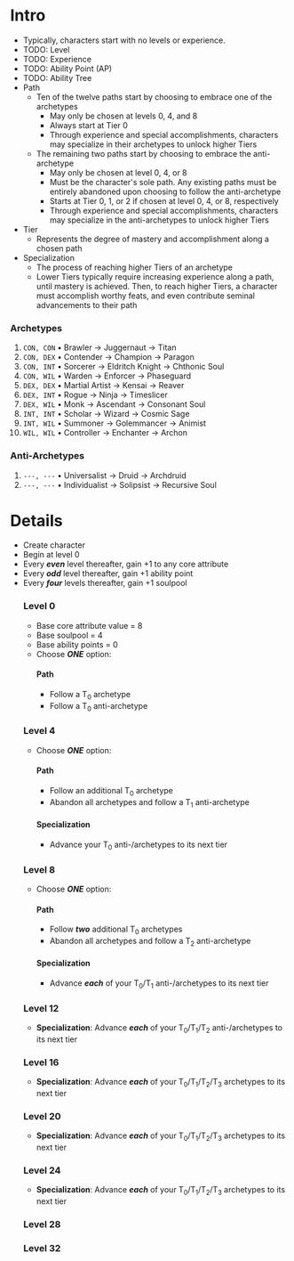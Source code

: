 # Intro
- Typically, characters start with no levels or experience.
- TODO: Level
- TODO: Experience
- TODO: Ability Point (AP)
- TODO: Ability Tree
- Path
  - Ten of the twelve paths start by choosing to embrace one of the archetypes
    - May only be chosen at levels 0, 4, and 8
    - Always start at Tier 0
    - Through experience and special accomplishments, characters may specialize in their archetypes to unlock higher Tiers
  - The remaining two paths start by choosing to embrace the anti-archetype
    - May only be chosen at level 0, 4, or 8
    - Must be the character's sole path. Any existing paths must be entirely abandoned upon choosing to follow the anti-archetype
    - Starts at Tier 0, 1, or 2 if chosen at level 0, 4, or 8, respectively
    - Through experience and special accomplishments, characters may specialize in the anti-archetypes to unlock higher Tiers
- Tier
    - Represents the degree of mastery and accomplishment along a chosen path
- Specialization
    - The process of reaching higher Tiers of an archetype
    - Lower Tiers typically require increasing experience along a path, until mastery is achieved. Then, to reach higher Tiers, a character must accomplish worthy feats, and even contribute seminal advancements to their path
  
### Archetypes
1. `CON, CON` &bull; Brawler &rarr; Juggernaut &rarr; Titan
2. `CON, DEX` &bull; Contender &rarr; Champion &rarr; Paragon
3. `CON, INT` &bull; Sorcerer &rarr; Eldritch Knight &rarr; Chthonic Soul
4. `CON, WIL` &bull; Warden &rarr; Enforcer &rarr; Phaseguard
5. `DEX, DEX` &bull; Martial Artist &rarr; Kensai &rarr; Reaver
6. `DEX, INT` &bull; Rogue &rarr; Ninja &rarr; Timeslicer
7. `DEX, WIL` &bull; Monk &rarr; Ascendant &rarr; Consonant Soul
8. `INT, INT` &bull; Scholar &rarr; Wizard &rarr; Cosmic Sage
9. `INT, WIL` &bull; Summoner &rarr; Golemmancer &rarr; Animist
10. `WIL, WIL` &bull; Controller &rarr; Enchanter &rarr; Archon
  
### Anti-Archetypes
1. `---, ---` &bull; Universalist &rarr; Druid &rarr; Archdruid 
2. `---, ---` &bull;  Individualist &rarr; Solipsist &rarr; Recursive Soul
  
# Details
- Create character
- Begin at level 0
- Every _**even**_ level thereafter, gain +1 to any core attribute
- Every _**odd**_ level thereafter, gain +1 ability point
- Every _**four**_ levels thereafter, gain +1 soulpool
  ### Level 0
  - Base core attribute value = 8
  - Base soulpool = 4
  - Base ability points = 0
  - Choose _**ONE**_ option:
    #### Path
      - Follow a T<sub>0</sub> archetype
      - Follow a T<sub>0</sub> anti-archetype
  ### Level 4
  - Choose _**ONE**_ option:
    #### Path
      - Follow an additional T<sub>0</sub> archetype
      - Abandon all archetypes and follow a T<sub>1</sub> anti-archetype
    #### Specialization
      - Advance your T<sub>0</sub> anti-/archetypes to its next tier
  ### Level 8
  - Choose _**ONE**_ option:
    #### Path
      - Follow _**two**_ additional T<sub>0</sub> archetypes
      - Abandon all archetypes and follow a T<sub>2</sub> anti-archetype
    #### Specialization
      - Advance _**each**_ of your T<sub>0</sub>/T<sub>1</sub> anti-/archetypes to its next tier
  ### Level 12
  - **Specialization**: Advance _**each**_ of your T<sub>0</sub>/T<sub>1</sub>/T<sub>2</sub> anti-/archetypes to its next tier
  ### Level 16
  - **Specialization**: Advance _**each**_ of your T<sub>0</sub>/T<sub>1</sub>/T<sub>2</sub>/T<sub>3</sub> archetypes to its next tier
  ### Level 20
  - **Specialization**: Advance _**each**_ of your T<sub>0</sub>/T<sub>1</sub>/T<sub>2</sub>/T<sub>3</sub> archetypes to its next tier
  ### Level 24
  - **Specialization**: Advance _**each**_ of your T<sub>0</sub>/T<sub>1</sub>/T<sub>2</sub>/T<sub>3</sub> archetypes to its next tier
  ### Level 28
  ### Level 32
